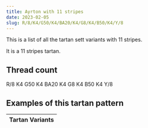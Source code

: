 ```yaml
---
title: Ayrton with 11 stripes
date: 2023-02-05
slug: R/8/K4/G50/K4/BA20/K4/G8/K4/B50/K4/Y/8
---
```

This is a list of all the tartan sett variants with 11 stripes.

It is a 11 stripes tartan.


## Thread count
R/8 K4 G50 K4 BA20 K4 G8 K4 B50 K4 Y/8

## Examples of this tartan pattern

| Tartan Variants |
|---------------|
